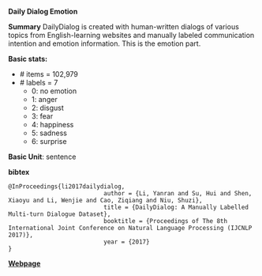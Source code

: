 **Daily Dialog Emotion**

**Summary**
DailyDialog is created with human-written dialogs of various topics from English-learning websites and manually labeled communication intention and emotion information. This is the emotion part.


**Basic stats:**

+ \# items = 102,979
+ \# labels = 7
    - 0: no emotion
    - 1: anger
    - 2: disgust
    - 3: fear
    - 4: happiness
    - 5: sadness
    - 6: surprise

**Basic Unit**: sentence

**bibtex**
```
@InProceedings{li2017dailydialog,
                           author = {Li, Yanran and Su, Hui and Shen, Xiaoyu and Li, Wenjie and Cao, Ziqiang and Niu, Shuzi},
                           title = {DailyDialog: A Manually Labelled Multi-turn Dialogue Dataset},
                           booktitle = {Proceedings of The 8th International Joint Conference on Natural Language Processing (IJCNLP 2017)},
                           year = {2017}
}
```

[**Webpage**](http://yanran.li/dailydialog)



